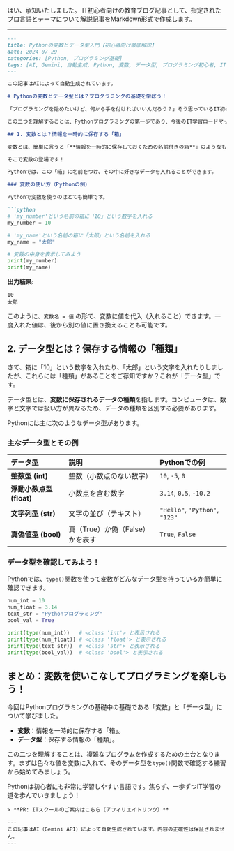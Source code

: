 はい、承知いたしました。
IT初心者向けの教育ブログ記事として、指定されたプロ言語とテーマについて解説記事をMarkdown形式で作成します。

---
```markdown
---
title: Pythonの変数とデータ型入門【初心者向け徹底解説】
date: 2024-07-29
categories: [Python, プログラミング基礎]
tags: [AI, Gemini, 自動生成, Python, 変数, データ型, プログラミング初心者, IT学習]
---

この記事はAIによって自動生成されています。

# Pythonの変数とデータ型とは？プログラミングの基礎を学ぼう！

「プログラミングを始めたいけど、何から手を付ければいいんだろう？」そう思っているIT初心者の方、ご安心ください！今回は、プログラミング言語Pythonの最も基本的な要素である「変数」と「データ型」について、やさしく解説していきます。

この二つを理解することは、Pythonプログラミングの第一歩であり、今後のIT学習ロードマップを進める上で非常に重要です。

## 1. 変数とは？情報を一時的に保存する「箱」

変数とは、簡単に言うと「**情報を一時的に保存しておくための名前付きの箱**」のようなものです。コンピュータプログラムは様々な情報を扱いますが、その情報をどこかにしまっておかないと、すぐに忘れてしまいますよね。

そこで変数の登場です！

Pythonでは、この「箱」に名前をつけ、その中に好きなデータを入れることができます。

### 変数の使い方（Pythonの例）

Pythonで変数を使うのはとても簡単です。

```python
# 'my_number'という名前の箱に「10」という数字を入れる
my_number = 10

# 'my_name'という名前の箱に「太郎」という名前を入れる
my_name = "太郎"

# 変数の中身を表示してみよう
print(my_number)
print(my_name)
```

**出力結果:**
```
10
太郎
```

このように、`変数名 = 値` の形で、変数に値を代入（入れること）できます。一度入れた値は、後から別の値に置き換えることも可能です。

## 2. データ型とは？保存する情報の「種類」

さて、箱に「10」という数字を入れたり、「太郎」という文字を入れたりしましたが、これらには「種類」があることをご存知ですか？これが「データ型」です。

データ型とは、**変数に保存されるデータの種類**を指します。コンピュータは、数字と文字では扱い方が異なるため、データの種類を区別する必要があります。

Pythonには主に次のようなデータ型があります。

### 主なデータ型とその例

| データ型          | 説明                                     | Pythonでの例                |
| :---------------- | :--------------------------------------- | :-------------------------- |
| **整数型 (int)**  | 整数（小数点のない数字）                 | `10`, `-5`, `0`             |
| **浮動小数点型 (float)** | 小数点を含む数字                         | `3.14`, `0.5`, `-10.2`      |
| **文字列型 (str)**| 文字の並び（テキスト）                   | `"Hello"`, `'Python'`, `"123"` |
| **真偽値型 (bool)**| 真（True）か偽（False）かを表す         | `True`, `False`             |

### データ型を確認してみよう！

Pythonでは、`type()`関数を使って変数がどんなデータ型を持っているか簡単に確認できます。

```python
num_int = 10
num_float = 3.14
text_str = "Pythonプログラミング"
bool_val = True

print(type(num_int))   # <class 'int'> と表示される
print(type(num_float)) # <class 'float'> と表示される
print(type(text_str))  # <class 'str'> と表示される
print(type(bool_val))  # <class 'bool'> と表示される
```

## まとめ：変数を使いこなしてプログラミングを楽しもう！

今回はPythonプログラミングの基礎中の基礎である「変数」と「データ型」について学びました。

*   **変数**：情報を一時的に保存する「箱」。
*   **データ型**：保存する情報の「種類」。

この二つを理解することは、複雑なプログラムを作成するための土台となります。まずは色々な値を変数に入れて、そのデータ型を`type()`関数で確認する練習から始めてみましょう。

Pythonは初心者にも非常に学習しやすい言語です。焦らず、一歩ずつIT学習の道を歩んでいきましょう！
```
> **PR: ITスクールのご案内はこちら（アフィリエイトリンク）**

---
この記事はAI（Gemini API）によって自動生成されています。内容の正確性は保証されません。
---
